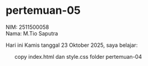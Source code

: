 # pertemuan-05 

NIM: 2511500058<br>
Nama: M.Tio Saputra<br>

Hari ini Kamis tanggal 23 Oktober 2025, saya belajar:
<ol>
copy index.html dan style.css folder pertemuan-04

</ol>